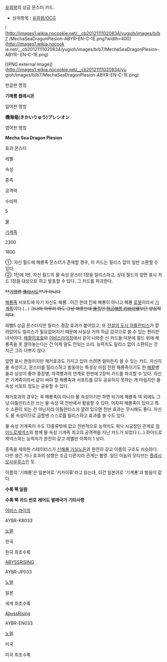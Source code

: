 [유희왕](%EC%9C%A0%ED%9D%AC%EC%99%95.md)의 상급 몬스터 카드.  

  * 상위항목 : [유희왕/OCG](%EC%9C%A0%ED%9D%AC%EC%99%95/OCG.md)

![http://images1.wikia.nocookie.net/__cb20121111020834/yugioh/images/b/b7
/MechaSeaDragonPlesion-ABYR-EN-C-1E.png?width=400](http://images1.wikia.nocook
ie.net/__cb20121111020834/yugioh/images/b/b7/MechaSeaDragonPlesion-ABYR-
EN-C-1E.png)

[[PNG external image]](http://images1.wikia.nocookie.net/__cb20121111020834/yu
gioh/images/b/b7/MechaSeaDragonPlesion-ABYR-EN-C-1E.png)

  

한글판 명칭

**기해룡 플레시온**

일어판 명칭

**機海竜(きかいりゅう)プレシオン**

영어판 명칭

**Mecha Sea Dragon Plesion**

효과 몬스터

레벨

속성

종족

공격력

수비력

5

[물](%EC%9C%A0%ED%9D%AC%EC%99%95/%EC%86%8D%EC%84%B1.md)

[기계족](%EA%B8%B0%EA%B3%84%EC%A1%B1.md)

2300

1800

①: 자신 필드에 해룡족 몬스터가 존재할 경우, 이 카드는 릴리스 없이 일반 소환할 수 있다.  
②: 1턴에 1번, 자신 필드의 물 속성 몬스터 1장을 릴리스하고, 상대 필드의 앞면 표시 카드 1장을 대상으로 하고 발동할 수 있다. 그
카드를 파괴한다.

  
<del>**[기행](%EA%B8%B0%ED%96%89.md)룡
[플라시도](%ED%94%8C%EB%9D%BC%EC%8B%9C%EB%8F%84.md)**가 아니다</del>

[해룡족](%ED%95%B4%EB%A3%A1%EC%A1%B1.md) 서포트에 자기 자신도 해룡...이긴 한데 진짜 해룡이 아니고 해룡
[로봇](%EB%A1%9C%EB%B4%87.md)이라서
[기계족](%EA%B8%B0%EA%B3%84%EC%A1%B1.md)이다.(…) <del>그나마 아무리 봐도 그냥 해룡인데
[물족](%EB%AC%BC%EC%A1%B1.md)인 [허공해룡 리바이엘](%ED%97%88%EA%B3%B5%ED%95%B4%EB%A3%A1%20%EB%A6%AC%EB%B0%94%EC%9D%B4%EC%97%98.md)보단 양심적이다.</del>

레벨5 상급 몬스터지만 릴리스 경감 효과가 붙어있고, 또 [전설의 도시 아틀란티스](%EC%A0%84%EC%84%A4%EC%9D%98%20%EB%8F%84%EC%8B%9C%20%EC%95%84%ED%8B%80%EB%9E%80%ED%8B%B0%EC%8A%A4.md)가
깔려있어도 릴리스가 필요없어지기 때문에 사실상 거의 하급 감각으로 쓸 수 있는 편리한 녀석이다. [해황의포효](%ED%95%B4%ED%99%A9%EC%9D%98%20%ED%8F%AC%ED%9A%A8.md)와 [어비스라이징](%EC%96%B4%EB%B9%84%EC%8A%A4%20%EB%9D%BC%EC%9D%B4%EC%A7%95.md)에서 같이 나와준
신 카드들 덕분에 필드 위에 해룡족을 못 깔아놓는다는 건 이제 말도 안되는 소리. 능력치도 릴리스 없이 소환되는 것 치곤 그리 나쁘지 않다.

앞면 표시 한정이지만 제거효과도 가지고 있어 쓰려면 얼마든지 쓸 수 있는 카드. 자신이 물 속성이고, 몬스터를 릴리스하고 발동하는 특성상
마침 전원 해룡족이기도 한 [해황](%ED%95%B4%ED%99%A9.md)병들과 상성이 좋아 중장병, 저격병과의 연계로 한번에 2장씩
카드를 파괴할 수 있다. 자신은 기계족이라서 같이 써야 할 해룡족과 서포트를 모두 공유하지 못하는 게 아쉽지만 물 속성 서포트 정도는 공유할
수 있다.

제거효과의 경우는 꼭 해룡족이 아니라 물 속성이기만 하면 되기에 해룡족 덱 외에도 그냥 아틀란티스만 쓰는 물 속성 덱 전반에서 활용할 수
있다. 어차피 해룡족이 있다고 특수 소환이 되는 건 아닌지라 아틀란티스가 깔려 있으면 전반 효과는 무시해도 좋다. 자신도 물 속성이므로
급할땐 스스로를 릴리스하고 효과를 쓸 수도 있다.

물 속성 기계족이 수도 13종류밖에 없고 전반적으로 능력치도 워낙 시궁창인 관계로 [하이드로제넥스](%EC%A0%9C%EB%84%A5%EC%8A%A4.md)와 함께 물 속성 기계족 최고의 공격력을 지닌 카드가 되었다.(…)
하이드로 제넥스와는 능력치가 완전히 같고 레벨만 이쪽이 1 낮다.

종족을 제외한 스테이터스가 [신해룡 기실노돈](%EC%8B%A0%ED%95%B4%EB%A3%A1%20%EA%B8%B0%EC%8B%A4%EB%85%B8%EB%8F%88.md)과 완전히 같고 이름의 구조도 비슷하다. 다만 생긴 거나 효과의 성향은 조금 다른지라 관계는 불명.
일단 이놈의 모티브는 [플레시오사우루스](%ED%94%8C%EB%A0%88%EC%8B%9C%EC%98%A4%EC%82%AC%EC%9A%B0%EB%A3%A8%EC%8A%A4.md)인 듯.

이름의 '기해룡'은 일본어로 '키카이류'라고 읽는데, 이건 일본어로 '기계룡'과 발음이 같다.

**수록 팩 일람**  

**수록 팩**
**카드 번호**
**레어도**
**발매국가**
**기타사항**

[어비스 라이징](%EC%96%B4%EB%B9%84%EC%8A%A4%20%EB%9D%BC%EC%9D%B4%EC%A7%95.md)

AYBR-KR033

[노멀](%EB%85%B8%EB%A9%80.md)

한국

한국 최초수록

[ABYSSRISING](%EC%96%B4%EB%B9%84%EC%8A%A4%20%EB%9D%BC%EC%9D%B4%EC%A7%95.md)

AYBR-JP033

[노멀](%EB%85%B8%EB%A9%80.md)

일본

세계 최초수록

[AbyssRising](%EC%96%B4%EB%B9%84%EC%8A%A4%20%EB%9D%BC%EC%9D%B4%EC%A7%95.md)

AYBR-EN033

[노멀](%EB%85%B8%EB%A9%80.md)

미국

미국 최초수록

